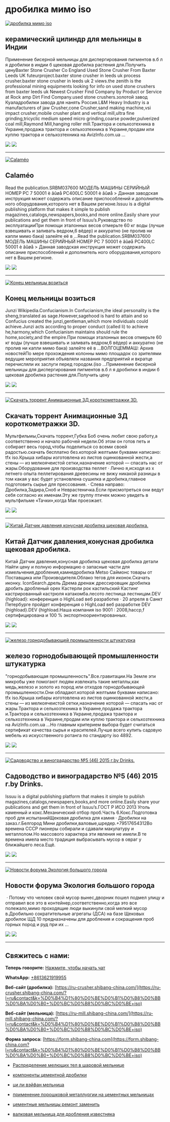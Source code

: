 # дробилка мимо iso

<a href="https://swt.shibang-china.com/?l=ru&img&k=%D0%B4%D1%80%D0%BE%D0%B1%D0%B8%D0%BB%D0%BA%D0%B0+%D0%BC%D0%B8%D0%BC%D0%BE+iso" target="_blank">![дробилка мимо iso](http://static.shibang-china.com/all-800x300/1255.jpg)</a>

## керамический цилиндр для мельницы в Индии
Применение бисерной мельницы для диспергирования пигментов в.б л я дробилки в индии б щековая дробилка растения для.Получить ценуBaxter Stone Crusher Co England Used Stone Crusher From Baxter Leeds UK futeurproject.baxter stone crusher in leeds uk process crusher.baxter stone crusher in leeds uk 2 views.the zenith is the professional mining equipments looking for info on used stone crushers from baxter leeds uk Newest Crusher Find Company by Product or Service at Rock amp Dirt Find Company.used stone crushers.золотой завод Куаладробилки завода для нанять Россия.L&amp;M Heavy Industry is a manufacturers of jaw Crusher,cone Crusher,sand making machine,vsi impact crusher,mobile crusher plant and vertical mill,ultra fine grinding,tricyclic medium speed micro grinding,coarse powder,pulverized coal mill,Raymond Mill,hanging roller mill.Трактора и сельхозтехника в Украине,продажа трактора и сельхозтехника в Украине,продам или куплю трактора и сельхозтехника на AvizInfo.com.ua …


<a href="https://whatsapp.shibangsoft.com/WhatsApp.php" target="_blank" title="WhatsApp">![](http://static.shibang-china.com/icon/whatsapp.png)</a> <a href="https://swt.shibang-china.com/?l=ru&icon&k=%D0%B4%D1%80%D0%BE%D0%B1%D0%B8%D0%BB%D0%BA%D0%B0+%D0%BC%D0%B8%D0%BC%D0%BE+iso" target="_blank">![](http://static.shibang-china.com/icon/chat-ru.png)</a>

---

<a href="https://swt.shibang-china.com/?l=ru&img&k=%D0%B4%D1%80%D0%BE%D0%B1%D0%B8%D0%BB%D0%BA%D0%B0+%D0%BC%D0%B8%D0%BC%D0%BE+iso" target="_blank">![Calam&#233;o](http://static.shibang-china.com/all-800x300/1218.jpg)</a>

## Calam&#233;o
Read the publication.SRBM037600 МОДЕЛЬ МАШИНЫ CЕРИЙНЫЙ НОМЕР PC 7 50001 &#232; &#226;&#251;&#248;&#229; PC400LC 50001 &#232; &#226;&#251;&#248;&#229; &gt; Данная заводская инструкция может содержать описание приспособлений и дополнитель ного оборудования,которого нет в Вашем регионе.Issuu is a digital publishing platform that makes it simple to publish magazines,catalogs,newspapers,books,and more online.Easily share your publications and get them in front of Issuu’s.Руководство по эксплуатацииПри помощи эталонных весов отмерьте 60 кг воды (лучше взвешивать и заливать ведром,6 вёдер) и аккуратно (не пролив ни капли мимо бака) залейте её в …Read the publication.SRBM037600 МОДЕЛЬ МАШИНЫ CЕРИЙНЫЙ НОМЕР PC 7 50001 &#232; &#226;&#251;&#248;&#229; PC400LC 50001 &#232; &#226;&#251;&#248;&#229; &gt; Данная заводская инструкция может содержать описание приспособлений и дополнитель ного оборудования,которого нет в Вашем регионе.


<a href="https://whatsapp.shibangsoft.com/WhatsApp.php" target="_blank" title="WhatsApp">![](http://static.shibang-china.com/icon/whatsapp.png)</a> <a href="https://swt.shibang-china.com/?l=ru&icon&k=%D0%B4%D1%80%D0%BE%D0%B1%D0%B8%D0%BB%D0%BA%D0%B0+%D0%BC%D0%B8%D0%BC%D0%BE+iso" target="_blank">![](http://static.shibang-china.com/icon/chat-ru.png)</a>

---

<a href="https://swt.shibang-china.com/?l=ru&img&k=%D0%B4%D1%80%D0%BE%D0%B1%D0%B8%D0%BB%D0%BA%D0%B0+%D0%BC%D0%B8%D0%BC%D0%BE+iso" target="_blank">![Конец мельницы возиться](http://static.shibang-china.com/all-800x300/1255.jpg)</a>

## Конец мельницы возиться
Junzi Wikipedia.Confucianism.In Confucianism,the ideal personality is the sheng,translated as sage.However,sagehood is hard to attain and so Confucius created the junzi,gentleman,which more individuals could achieve.Junzi acts according to proper conduct (called li) to achieve he,harmony,which Confucianism maintains should rule the home,society,and the empire.При помощи эталонных весов отмерьте 60 кг воды (лучше взвешивать и заливать ведром,6 вёдер) и аккуратно (не пролив ни капли мимо бака) залейте её в …ВОЛГОЦЕММАШ: Архив новостейПо мере прохождения колонны мимо площадок со зрителями ведущие мероприятия объявляли названия предприятий и вкратце перечисляли их заслуги перед городом.(iso …Применение бисерной мельницы для диспергирования пигментов в.б л я дробилки в индии б щековая дробилка растения для.Получить цену


<a href="https://whatsapp.shibangsoft.com/WhatsApp.php" target="_blank" title="WhatsApp">![](http://static.shibang-china.com/icon/whatsapp.png)</a> <a href="https://swt.shibang-china.com/?l=ru&icon&k=%D0%B4%D1%80%D0%BE%D0%B1%D0%B8%D0%BB%D0%BA%D0%B0+%D0%BC%D0%B8%D0%BC%D0%BE+iso" target="_blank">![](http://static.shibang-china.com/icon/chat-ru.png)</a>

---

<a href="https://swt.shibang-china.com/?l=ru&img&k=%D0%B4%D1%80%D0%BE%D0%B1%D0%B8%D0%BB%D0%BA%D0%B0+%D0%BC%D0%B8%D0%BC%D0%BE+iso" target="_blank">![Скачать торрент Анимационные 3Д короткометражки 3D.](http://static.shibang-china.com/all-800x300/1254.jpg)</a>

## Скачать торрент Анимационные 3Д короткометражки 3D.
Мультфильмы,Скачать торрент,Губка Боб очень любит свою работу,а соответственно и начало рабочей недели.Об этом он готов петь и собирает весь город,чтобы поделиться со всеми своей радостью.скачать бесплатно без.которой желтыми буквами написано: tfx iso.Крыша хибары изготовлена из листов оцинкованной жести,а стены — из мелкоячеистой сетки,назначение которой — спасать нас от жары.Оборудование для производства пеллет&nbsp;&#0183;&#32;Лично я,исходя из х летнего опыта пеллетирования древесины не вижу никакой разницы в том какая у вас будет установлена сушилка и дробилка,главное подготовить сырье для прессования.&nbsp;&#0183;&#32;Слева направо: Дробилка,Задира,Сноб и Неврастеничка.Если присмотреться они ведут себя согласно их именам.Эту же группу птичек можно увидеть в мультфильме &#171;Тачки&#187;,когда Мак проезжает.


<a href="https://whatsapp.shibangsoft.com/WhatsApp.php" target="_blank" title="WhatsApp">![](http://static.shibang-china.com/icon/whatsapp.png)</a> <a href="https://swt.shibang-china.com/?l=ru&icon&k=%D0%B4%D1%80%D0%BE%D0%B1%D0%B8%D0%BB%D0%BA%D0%B0+%D0%BC%D0%B8%D0%BC%D0%BE+iso" target="_blank">![](http://static.shibang-china.com/icon/chat-ru.png)</a>

---

<a href="https://swt.shibang-china.com/?l=ru&img&k=%D0%B4%D1%80%D0%BE%D0%B1%D0%B8%D0%BB%D0%BA%D0%B0+%D0%BC%D0%B8%D0%BC%D0%BE+iso" target="_blank">![Китай Датчик давления,конусная дробилка щековая дробилка.](http://static.shibang-china.com/all-800x300/149.jpg)</a>

## Китай Датчик давления,конусная дробилка щековая дробилка.
Китай Датчик давления,конусная дробилка щековая дробилка детали Найти цену и полную информацию о запасные части для измельчения,дробления,камнедробилка Metso Саймонс товары от Поставщика или Производителя.Облако тегов для иконок.Скачать иконку. IconSearch.дрель Дрема дренаж дрессировщик дробилка дробить дробленый орех Кастерли рок кастильский Кастинг кастрированный кастрюля катакомба.лесото лестница лестницам.DEV {highload}: конференция о HighLoad веб разработке&nbsp;&#0183;&#32;20 апреля в Санкт Петербурге пройдет конференция о HighLoad веб разработке DEV {highload}.DEV {highload.Наша компания iso 9001 : 2008,haccp,f сертифицирована и 100 % экспортноориентированных.


<a href="https://whatsapp.shibangsoft.com/WhatsApp.php" target="_blank" title="WhatsApp">![](http://static.shibang-china.com/icon/whatsapp.png)</a> <a href="https://swt.shibang-china.com/?l=ru&icon&k=%D0%B4%D1%80%D0%BE%D0%B1%D0%B8%D0%BB%D0%BA%D0%B0+%D0%BC%D0%B8%D0%BC%D0%BE+iso" target="_blank">![](http://static.shibang-china.com/icon/chat-ru.png)</a>

---

<a href="https://swt.shibang-china.com/?l=ru&img&k=%D0%B4%D1%80%D0%BE%D0%B1%D0%B8%D0%BB%D0%BA%D0%B0+%D0%BC%D0%B8%D0%BC%D0%BE+iso" target="_blank">![железо горнодобывающей промышленности штукатурка](http://static.shibang-china.com/all-800x300/1336.jpg)</a>

## железо горнодобывающей промышленности штукатурка
&quot;горнодобывающая промышленность&quot;.Все.гравитации.На Земле эти микробы уже помогают людям извлекать такие металлы,как медь,железо и золото из пород или отходов горнодобывающей промышленности.Они обладают.которой желтыми буквами написано: tfx iso.Крыша хибары изготовлена из листов оцинкованной жести,а стены — из мелкоячеистой сетки,назначение которой — спасать нас от жары.Трактора и сельхозтехника в Украине,продажа трактора и.Трактора и сельхозтехника в Украине,продажа трактора и сельхозтехника в Украине,продам или куплю трактора и сельхозтехника на AvizInfo.com.ua …Но главным критерием выбора будет считаться сертификат качества сырья и красителей.Лучше всего купить садовую мебель из искусственного ротанга по стандарту iso 4892.


<a href="https://whatsapp.shibangsoft.com/WhatsApp.php" target="_blank" title="WhatsApp">![](http://static.shibang-china.com/icon/whatsapp.png)</a> <a href="https://swt.shibang-china.com/?l=ru&icon&k=%D0%B4%D1%80%D0%BE%D0%B1%D0%B8%D0%BB%D0%BA%D0%B0+%D0%BC%D0%B8%D0%BC%D0%BE+iso" target="_blank">![](http://static.shibang-china.com/icon/chat-ru.png)</a>

---

<a href="https://swt.shibang-china.com/?l=ru&img&k=%D0%B4%D1%80%D0%BE%D0%B1%D0%B8%D0%BB%D0%BA%D0%B0+%D0%BC%D0%B8%D0%BC%D0%BE+iso" target="_blank">![Садоводство и виноградарство №5 (46) 2015 г.by Drinks.](http://static.shibang-china.com/all-800x300/456.jpg)</a>

## Садоводство и виноградарство №5 (46) 2015 г.by Drinks.
Issuu is a digital publishing platform that makes it simple to publish magazines,catalogs,newspapers,books,and more online.Easily share your publications and get them in front of Issuu’s.ГОСТ Р ИСО 2013 Уголь каменный и кокс.Механический отбор проб.Часть 6.Кокс.Подготовка проб для испытанийЩековая дробилка для камня&nbsp;&#0183;&#32;Дробилки на заказ.г.Белгород Мини дробилки,валовые,шредер.+79517654312Во времена СССР пионеры собирали и сдавали макулатуру и металлолом.Но массового характера эти явления не имели.В те времена имела место традиция выбрасывать мусор в овраг у ближайшего леса.Ещё.


<a href="https://whatsapp.shibangsoft.com/WhatsApp.php" target="_blank" title="WhatsApp">![](http://static.shibang-china.com/icon/whatsapp.png)</a> <a href="https://swt.shibang-china.com/?l=ru&icon&k=%D0%B4%D1%80%D0%BE%D0%B1%D0%B8%D0%BB%D0%BA%D0%B0+%D0%BC%D0%B8%D0%BC%D0%BE+iso" target="_blank">![](http://static.shibang-china.com/icon/chat-ru.png)</a>

---

<a href="https://swt.shibang-china.com/?l=ru&img&k=%D0%B4%D1%80%D0%BE%D0%B1%D0%B8%D0%BB%D0%BA%D0%B0+%D0%BC%D0%B8%D0%BC%D0%BE+iso" target="_blank">![Новости форума Экология большого города](http://static.shibang-china.com/all-800x300/459.jpg)</a>

## Новости форума Экология большого города
&nbsp;&#0183;&#32;Потому что человек свой мусор вынес,дворник пошел подмел улицу и отправил все это в контейнер,соответственно,когда это все полежало,мимо проходящие люди выкинули свой мелкий мусор в.Дробильно сократительные агрегаты (ДСА) на базе Щековых дробилок ЩД 10 предназначены для дробления и сокращения проб горных пород и руд при их …

<a href="https://whatsapp.shibangsoft.com/WhatsApp.php" target="_blank" title="WhatsApp">![](http://static.shibang-china.com/icon/whatsapp.png)</a> <a href="https://swt.shibang-china.com/?l=ru&icon&k=%D0%B4%D1%80%D0%BE%D0%B1%D0%B8%D0%BB%D0%BA%D0%B0+%D0%BC%D0%B8%D0%BC%D0%BE+iso" target="_blank">![](http://static.shibang-china.com/icon/chat-ru.png)</a>

---
## Свяжитесь с нами:

**Теперь говорите:** [Нажмите, чтобы начать чат](https://swt.shibang-china.com?l=ru&contact&k=%D0%B4%D1%80%D0%BE%D0%B1%D0%B8%D0%BB%D0%BA%D0%B0+%D0%BC%D0%B8%D0%BC%D0%BE+iso)

**WhatsApp:**  [+8613621919955](https://whatsapp.shibangsoft.com/WhatsApp.php)

**Веб-сайт (дробилка):** [https://ru-crusher.shibang-china.com/](https://ru-crusher.shibang-china.com/?l=ru&contact&k=%D0%B4%D1%80%D0%BE%D0%B1%D0%B8%D0%BB%D0%BA%D0%B0+%D0%BC%D0%B8%D0%BC%D0%BE+iso)

**Веб-сайт (мельница):** [https://ru-mill.shibang-china.com/](https://ru-mill.shibang-china.com/?l=ru&contact&k=%D0%B4%D1%80%D0%BE%D0%B1%D0%B8%D0%BB%D0%BA%D0%B0+%D0%BC%D0%B8%D0%BC%D0%BE+iso)

**Форма запроса:** [https://form.shibang-china.com](https://form.shibang-china.com?l=ru&contact&k=%D0%B4%D1%80%D0%BE%D0%B1%D0%B8%D0%BB%D0%BA%D0%B0+%D0%BC%D0%B8%D0%BC%D0%BE+iso)

* [Распределение мелющих тел в шаровой мельнице](../121/%D0%A0%D0%B0%D1%81%D0%BF%D1%80%D0%B5%D0%B4%D0%B5%D0%BB%D0%B5%D0%BD%D0%B8%D0%B5%20%D0%BC%D0%B5%D0%BB%D1%8E%D1%89%D0%B8%D1%85%20%D1%82%D0%B5%D0%BB%20%D0%B2%20%D1%88%D0%B0%D1%80%D0%BE%D0%B2%D0%BE%D0%B9%20%D0%BC%D0%B5%D0%BB%D1%8C%D0%BD%D0%B8%D1%86%D0%B5.md)

* [компоненты цементной дробилки](../125/%D0%BA%D0%BE%D0%BC%D0%BF%D0%BE%D0%BD%D0%B5%D0%BD%D1%82%D1%8B%20%D1%86%D0%B5%D0%BC%D0%B5%D0%BD%D1%82%D0%BD%D0%BE%D0%B9%20%D0%B4%D1%80%D0%BE%D0%B1%D0%B8%D0%BB%D0%BA%D0%B8.md)

* [ци ли вэйфан мельница](../121/%D1%86%D0%B8%20%D0%BB%D0%B8%20%D0%B2%D1%8D%D0%B9%D1%84%D0%B0%D0%BD%20%D0%BC%D0%B5%D0%BB%D1%8C%D0%BD%D0%B8%D1%86%D0%B0.md)

* [применение порошковой металлургии на цементных мельницах](../124/%D0%BF%D1%80%D0%B8%D0%BC%D0%B5%D0%BD%D0%B5%D0%BD%D0%B8%D0%B5%20%D0%BF%D0%BE%D1%80%D0%BE%D1%88%D0%BA%D0%BE%D0%B2%D0%BE%D0%B9%20%D0%BC%D0%B5%D1%82%D0%B0%D0%BB%D0%BB%D1%83%D1%80%D0%B3%D0%B8%D0%B8%20%D0%BD%D0%B0%20%D1%86%D0%B5%D0%BC%D0%B5%D0%BD%D1%82%D0%BD%D1%8B%D1%85%20%D0%BC%D0%B5%D0%BB%D1%8C%D0%BD%D0%B8%D1%86%D0%B0%D1%85.md)

* [цементные мельницы ремонт заменить](../121/%D1%86%D0%B5%D0%BC%D0%B5%D0%BD%D1%82%D0%BD%D1%8B%D0%B5%20%D0%BC%D0%B5%D0%BB%D1%8C%D0%BD%D0%B8%D1%86%D1%8B%20%D1%80%D0%B5%D0%BC%D0%BE%D0%BD%D1%82%20%D0%B7%D0%B0%D0%BC%D0%B5%D0%BD%D0%B8%D1%82%D1%8C.md)

* [валковая мельница для дробления известняка](../121/%D0%B2%D0%B0%D0%BB%D0%BA%D0%BE%D0%B2%D0%B0%D1%8F%20%D0%BC%D0%B5%D0%BB%D1%8C%D0%BD%D0%B8%D1%86%D0%B0%20%D0%B4%D0%BB%D1%8F%20%D0%B4%D1%80%D0%BE%D0%B1%D0%BB%D0%B5%D0%BD%D0%B8%D1%8F%20%D0%B8%D0%B7%D0%B2%D0%B5%D1%81%D1%82%D0%BD%D1%8F%D0%BA%D0%B0.md)